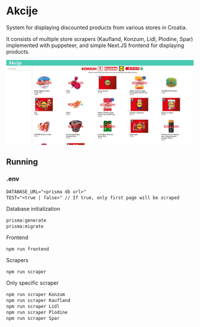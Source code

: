 # Akcije

System for displaying discounted products from various stores in Croatia.

It consists of multiple store scrapers (Kaufland, Konzum, Lidl, Plodine, Spar) implemented with puppeteer, and simple Next.JS frontend for displaying products.

![Preview](assets/preview.jpg "Preview")

## Running

### .env

```
DATABASE_URL="<prisma db url>"
TEST="<true | false>" // If true, only first page will be scraped 
```

Database initialization

```
prisma:generate
prisma:migrate
```

Frontend

```
npm run frontend     
```

Scrapers

```
npm run scraper
```

Only specific scraper

```
npm run scraper Konzum
npm run scraper Kaufland 
npm run scraper Lidl
npm run scraper Plodine
npm run scraper Spar
```